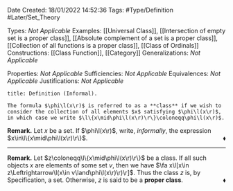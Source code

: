 <div class="topSpace"></div>

Date Created: 18/01/2022 14:52:36
Tags: #Type/Definition #Later/Set_Theory

Types: _Not Applicable_
Examples: [[Universal Class]], [[Intersection of empty set is a proper class]], [[Absolute complement of a set is a proper class]], [[Collection of all functions is a proper class]], [[Class of Ordinals]]
Constructions: [[Class Function]], [[Category]]
Generalizations: _Not Applicable_

Properties: _Not Applicable_
Sufficiencies: _Not Applicable_
Equivalences: _Not Applicable_
Justifications: _Not Applicable_

``` ad-Definition
title: Definition (Informal).

The formula $\phi\l(x\r)$ is referred to as a **class** if we wish to consider the collection of all elements $x$ satisfying $\phi\l(x\r)$, in which case we write $\l\{x\mid\phi\l(x\r)\r\}\coloneqq\phi\l(x\r)$.

```

**Remark.** Let $x$ be a set. If $\phi\l(x\r)$, write, _informally_, the expression $x\in\l\{x\mid\phi\l(x\r)\r\}$.<span style="float:right;">$\blacklozenge$</span>

---

**Remark.** Let $z\coloneqq\l\{x\mid\phi\l(x\r)\r\}$ be a class. If all such objects $x$ are elements of some set $v$, then we have $\fa x\l[x\in z\Leftrightarrow\l(x\in v\land\phi\l(x\r)\r)\r]$. Thus the class $z$ is, by Specification, a set. Otherwise, $z$ is said to be a **proper class**.<span style="float:right;">$\blacklozenge$</span>
